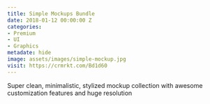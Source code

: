 ```yaml
---
title: Simple Mockups Bundle
date: 2018-01-12 00:00:00 Z
categories:
- Premium
- UI
- Graphics
metadate: hide
image: assets/images/simple-mockup.jpg
visit: https://crmrkt.com/Bd1d60
---
```


Super clean, minimalistic, stylized mockup collection with awesome customization features and huge resolution

